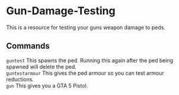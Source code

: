 # Gun-Damage-Testing

This is a resource for testing your guns weapon damage to peds. 


## Commands

`guntest` This spawns the ped. Running this again after the ped being spawned will delete the ped.\
`guntestarmour` This gives the ped armour so you can test armour reductions. \
`gun` This gives you a GTA 5 Pistol. 
